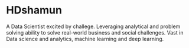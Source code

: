 # HDshamun
A Data Scientist excited by challege. Leveraging analytical and problem solving ability to solve real-world business and social challenges. Vast in Data science and analytics, machine learning and deep learning.

